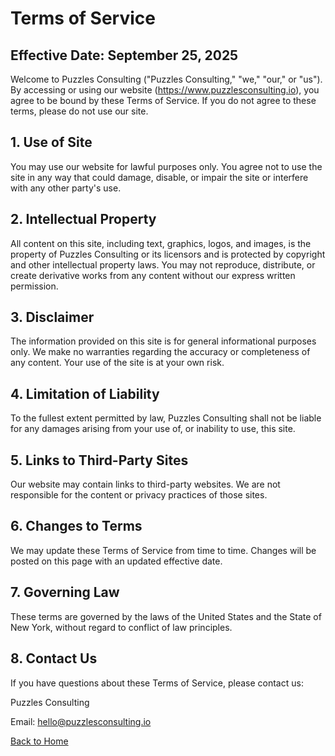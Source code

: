 # Terms of Service

## Effective Date: September 25, 2025

Welcome to Puzzles Consulting ("Puzzles Consulting," "we," "our," or "us"). By accessing or using our website (<https://www.puzzlesconsulting.io>), you agree to be bound by these Terms of Service. If you do not agree to these terms, please do not use our site.

## 1. Use of Site

You may use our website for lawful purposes only. You agree not to use the site in any way that could damage, disable, or impair the site or interfere with any other party's use.

## 2. Intellectual Property

All content on this site, including text, graphics, logos, and images, is the property of Puzzles Consulting or its licensors and is protected by copyright and other intellectual property laws. You may not reproduce, distribute, or create derivative works from any content without our express written permission.

## 3. Disclaimer

The information provided on this site is for general informational purposes only. We make no warranties regarding the accuracy or completeness of any content. Your use of the site is at your own risk.

## 4. Limitation of Liability

To the fullest extent permitted by law, Puzzles Consulting shall not be liable for any damages arising from your use of, or inability to use, this site.

## 5. Links to Third-Party Sites

Our website may contain links to third-party websites. We are not responsible for the content or privacy practices of those sites.

## 6. Changes to Terms

We may update these Terms of Service from time to time. Changes will be posted on this page with an updated effective date.

## 7. Governing Law

These terms are governed by the laws of the United States and the State of New York, without regard to conflict of law principles.

## 8. Contact Us

If you have questions about these Terms of Service, please contact us:

Puzzles Consulting

Email: <hello@puzzlesconsulting.io>

[Back to Home](/)
